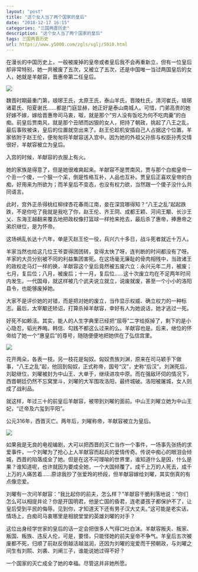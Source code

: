 ```yaml
---
layout: "post"
title: "这个女人当了两个国家的皇后"
date: "2018-12-17 16:15"
categories: "三国两晋历史"
description: "这个女人当了两个国家的皇后"
tags: 三国两晋历史
url: https://www.y5000.com/zgls/sglj/5910.html
---
```






在漫长的中国历史上，一般被废掉的皇帝或者皇后我不会再重新立，但有一位皇后却非常特别，她一共被废了五次，又被立了五次，还是中国唯一当过两国皇后的女人，她就是羊献容，晋惠帝第二任皇后。

![](https://img.y5000.com/uploads/allimg/161125/132J15506-0.jpg)

魏晋时期最重门第，琅琊王氏，太原王氏，泰山羊氏，晋陵杜氏，清河崔氏，琅琊诸葛氏、阳夏谢氏……都是门庭显赫，她正好是泰山南城人。可惜，门弟高贵的她好嫁不嫁，嫁给晋惠帝司马衷，呶，就是那个“穷人没有饭吃为何不吃肉羹”的白痴。前皇后贾南风，就是那个丑陋而凶狠的女人，把持了朝政，挑起了八王之乱，最后事败被诛，皇后的位置就空出来了。赵王伦趁机安插自己人占据这个位置。羊家依附于赵王伦，便匆匆将羊献容送入宫中。因为她的外祖父孙旂与权臣孙秀交情很好，羊献容被立为皇后。

入宫的时候，羊献容的衣服上有火。

她的家族是得意了，但是她很难爽起来。羊献容不是贾南风，贾与那个白痴皇帝一个丑一个傻，一个狠一个呆，倒是性格互补，人品也互补。贾皇后正喜欢皇帝的白痴，好用来为所欲为；而羊皇后不变态，也没有权力欲，当然跟一个傻子没什么共同语言。

此时，宫外正杀得桃红柳绿杏花春雨江南，妾在深宫哪得知？“八王之乱”起起跌跌，不是你吃了我就是我吃了你，赵王伦、齐王冏、成都王颖、河间王颙、长沙王乂、东海王越翻来覆去地把政权像打篮球一样抢来抢去，最后杀了惠帝，捧惠帝之弟炽继位，是为怀帝。

这场祸乱长达十六年，单是灭赵王伦一役，兵兴六十多日，战斗死者就近十万人。

羊家当然也给这几位王爷耍得团团转，变得太快了呀，连判断的时间都没有了呀。羊家的大员分别被不同的利益集团害死。在这场毫无廉耻的骨肉相残中，当政诸王的政权走马灯一样的换，羊献容这个皇后竟然被五废六立：永兴元年二月，被废；七月，复后位；八月，被废后；十一月，复后位……这十次废立均在不足两年时间内发生。一代国母，就这样被几个武夫说立就立，说废就废，甚至一个小小的洛阳县令，也能够废掉她。

大家不是评价她的对错，而是把对她的废立，当作显示权威、确立权力的一种标志。最后，太宰颙还矫诏，打算杀掉羊献容，幸好有人为她说话，她才逃过一死。

好死不如赖活。其实，能人的人生字典里已经把“屈辱”二字给抠掉了，剩下的是小心隐忍，韬光养晦。韩信、勾践不都这么过来的么。羊献容也是。后来，继位的怀帝给了她一个“惠皇后”的尊号，随随便便地把她供在了弘信宫里。

![](https://img.y5000.com/uploads/allimg/161125/132J16458-1.jpg)

花开两朵，各表一枝。另一枝花是匈奴。匈奴贵族刘渊，原来在司马颖手下做事，“八王之乱”起，他回到匈奴，正式称帝，国号“汉”，史称“后汉”。刘渊死后，刘聪继位，刘曜被封为中山王、大单于，继续进攻中原。而在强敌环伺的情况下，西晋朝廷仍然不忘窝里斗，刘曜的大军围攻洛阳，最终城破。洛阳被屠城，女人则成了战利品。

就这样，年过三十的前皇后羊献容，被带到刘矅的面前。中山王刘矅立她为中山王妃，“迁帝及六玺到平阳”。

公元316年，西晋灭亡。两年后，刘矅称帝，羊献容被立为皇后。

![](https://img.y5000.com/uploads/allimg/161125/132J16054-2.jpg)

如果我是无良的电视编剧，大可以把西晋的灭亡当作一个事件，一场事先张扬的求爱事件，一个刘曜为了抢心上人羊献容而起兵的爱情传奇。传说中痴心的眼泪会倾城，西晋的陷落成全了她。但是在这不可理喻的世界里，谁知道什么是因，什么是果？谁知道呢，也许就因为要成全她，一个大国倾覆了。成千上万的人死去，成千上万的人痛苦着……原谅我抄了张爱玲的桥段，但羊献容嫁给刘曜，其实倒真的有点像恋爱。

刘曜有一次问羊献容：“我比起你的前夫，怎么样？”羊献容干脆利落地说：“你们怎么可以相提并论？你是开国明君，他是亡国的昏君，连老婆孩子都保护不了，让皇后受到平民的侮辱。见到你，才知道天下还有男子汉大丈夫。”这可能是老实话，情场上，白痴司马衷哪里是相貌堂堂的英雄刘曜的对手？

这位出身经学世家的皇后的话一定会把很多人气得口吐白沫。羊献容叛夫、叛家、叛国、叛族、违反人伦，可是，要怪，只能怪她的前夫皇帝不争气。羊皇后五次被废都不死，归顺了前赵反倒越活越滋润，还因为刘曜的宠爱而干预朝政，与刘曜之间生有刘熙、刘袭、刘阐三子，谁能说她过得不好？

一个国家的灭亡成全了她的幸福。尽管这并非她所愿。
